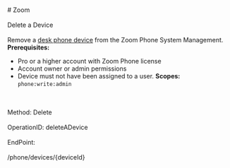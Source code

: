 <br>#     Zoom</br>
<br>Delete a Device</br>
<br>Remove a [desk phone device](https://support.zoom.us/hc/en-us/articles/360021119092) from the Zoom Phone System Management.
**Prerequisites:**
* Pro or a higher account with Zoom Phone license
* Account owner or admin permissions
* Device must not have been assigned to a user.
**Scopes:** `phone:write:admin` 


</br>
<br>Method: Delete</br>
<br>OperationID: deleteADevice</br>
<br>EndPoint:</br>
<br>/phone/devices/{deviceId}</br>
